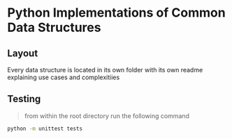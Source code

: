 # Python Implementations of Common Data Structures

## Layout
Every data structure is located in its own folder with its own readme
explaining use cases and complexitiies

## Testing
> from within the root directory run the following command
```sh
python -m unittest tests
```
